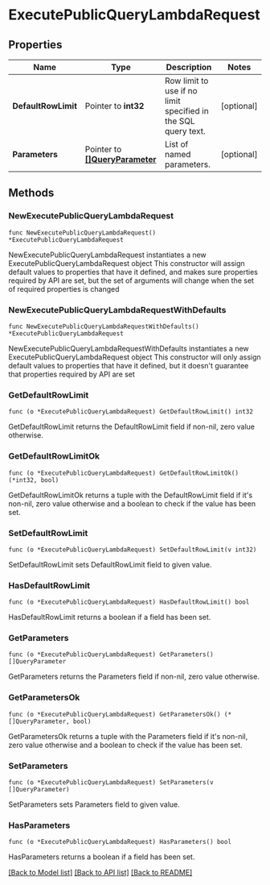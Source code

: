 # ExecutePublicQueryLambdaRequest

## Properties

Name | Type | Description | Notes
------------ | ------------- | ------------- | -------------
**DefaultRowLimit** | Pointer to **int32** | Row limit to use if no limit specified in the SQL query text. | [optional] 
**Parameters** | Pointer to [**[]QueryParameter**](QueryParameter.md) | List of named parameters. | [optional] 

## Methods

### NewExecutePublicQueryLambdaRequest

`func NewExecutePublicQueryLambdaRequest() *ExecutePublicQueryLambdaRequest`

NewExecutePublicQueryLambdaRequest instantiates a new ExecutePublicQueryLambdaRequest object
This constructor will assign default values to properties that have it defined,
and makes sure properties required by API are set, but the set of arguments
will change when the set of required properties is changed

### NewExecutePublicQueryLambdaRequestWithDefaults

`func NewExecutePublicQueryLambdaRequestWithDefaults() *ExecutePublicQueryLambdaRequest`

NewExecutePublicQueryLambdaRequestWithDefaults instantiates a new ExecutePublicQueryLambdaRequest object
This constructor will only assign default values to properties that have it defined,
but it doesn't guarantee that properties required by API are set

### GetDefaultRowLimit

`func (o *ExecutePublicQueryLambdaRequest) GetDefaultRowLimit() int32`

GetDefaultRowLimit returns the DefaultRowLimit field if non-nil, zero value otherwise.

### GetDefaultRowLimitOk

`func (o *ExecutePublicQueryLambdaRequest) GetDefaultRowLimitOk() (*int32, bool)`

GetDefaultRowLimitOk returns a tuple with the DefaultRowLimit field if it's non-nil, zero value otherwise
and a boolean to check if the value has been set.

### SetDefaultRowLimit

`func (o *ExecutePublicQueryLambdaRequest) SetDefaultRowLimit(v int32)`

SetDefaultRowLimit sets DefaultRowLimit field to given value.

### HasDefaultRowLimit

`func (o *ExecutePublicQueryLambdaRequest) HasDefaultRowLimit() bool`

HasDefaultRowLimit returns a boolean if a field has been set.

### GetParameters

`func (o *ExecutePublicQueryLambdaRequest) GetParameters() []QueryParameter`

GetParameters returns the Parameters field if non-nil, zero value otherwise.

### GetParametersOk

`func (o *ExecutePublicQueryLambdaRequest) GetParametersOk() (*[]QueryParameter, bool)`

GetParametersOk returns a tuple with the Parameters field if it's non-nil, zero value otherwise
and a boolean to check if the value has been set.

### SetParameters

`func (o *ExecutePublicQueryLambdaRequest) SetParameters(v []QueryParameter)`

SetParameters sets Parameters field to given value.

### HasParameters

`func (o *ExecutePublicQueryLambdaRequest) HasParameters() bool`

HasParameters returns a boolean if a field has been set.


[[Back to Model list]](../README.md#documentation-for-models) [[Back to API list]](../README.md#documentation-for-api-endpoints) [[Back to README]](../README.md)


